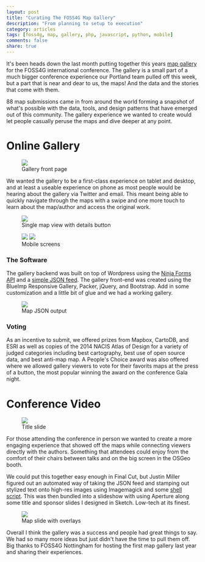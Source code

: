 ```yaml
---
layout: post
title: "Curating The FOSS4G Map Gallery"
description: "From planning to setup to execution"
category: articles
tags: [foss4g, map, gallery, php, javascript, python, mobile]
comments: false
share: true
---
```


It's been heads down the last month putting together this years [map gallery](http://2014.foss4g.org/map-gallery) for the FOSS4G international conference.  The gallery is a small part of a much bigger conference experience our Portland team pulled off this week, but a part that is near and dear to us, the maps! And the data and the stories that come with them.

88 map submissions came in from around the world forming a snapshot of what's possible with the data, tools, and design patterns that have emerged out of this community.  The gallery experience we wanted to create would let people casually peruse the maps and dive deeper at any point.

# Online Gallery

<figure>
	<a href="/images/posts/mapgallery/gallery-web.jpg" target="_window"><img src="/images/posts/mapgallery/gallery-web.jpg"></a>	
	<figcaption>Gallery front page</figcaption>
</figure>

We wanted the gallery to be a first-class experience on tablet and desktop, and at least a useable experience on phone as most people would be hearing about the gallery via Twitter and email.  This meant being able to quickly navigate through the maps with a swipe and one more touch to learn about the map/author and access the original work.

<figure>
	<a href="/images/posts/mapgallery/gallery-web2.jpg" target="_window"><img src="/images/posts/mapgallery/gallery-web2.jpg"></a>
	<figcaption>Single map view with details button</figcaption>
</figure>

<figure class="half">
	<a href="/images/posts/mapgallery/gallery-mobile.jpg"><img src="/images/posts/mapgallery/gallery-mobile.jpg"></a>
	<a href="/images/posts/mapgallery/gallery-mobile2.jpg"><img src="/images/posts/mapgallery/gallery-mobile2.jpg"></a>
	<figcaption>Mobile screens</figcaption>
</figure>

### The Software

The gallery backend was built on top of Wordpress using the [Ninja Forms API](http://ninjaforms.com/documentation/developer-api/functions/) and a [simple JSON feed](https://github.com/pdxosgeo/foss4g2014-wordpress/blob/master/themes/foss4g-theme/template-mapgalleryfeed.php).  The gallery front-end was created using the BlueImp Responsive Gallery, Packer, jQuery, and Bootstrap.  Add in some customization and a little bit of glue and we had a working gallery.

<figure>
	<a href="/images/posts/mapgallery/gallery-json.jpg" target="_window"><img src="/images/posts/mapgallery/gallery-json.jpg"></a>	
	<figcaption>Map JSON output</figcaption>
</figure>

### Voting

As an incentive to submit, we offered prizes from Mapbox, CartoDB, and ESRI as well as copies of the 2014 NACIS Atlas of Design for a variety of judged categories including best cartography, best use of open source data, and best anti-map map.  A People's Choice award was also offered where we allowed gallery viewers to vote for their favorits maps at the press of a button, the most popular winning the award on the conference Gala night.

# Conference Video

<figure>
	<a href="/images/posts/mapgallery/video-title.jpg" target="_window"><img src="/images/posts/mapgallery/video-title.jpg"></a>	
	<figcaption>Title slide</figcaption>
</figure>

For those attending the conference in person we wanted to create a more engaging experience that showed off the maps while connecting viewers directly with the authors.  Something that attendees could enjoy from the comfort of their chairs between talks and on the big screen in the OSGeo booth.  

We could put this together easy enough in Final Cut, but Justin Miller figured out an automated way of taking the JSON feed and stamping out stylized text onto high-res images using Imagemagick and some [shell script](https://github.com/pdxosgeo/foss4g-slideshow/blob/master/test.sh).  This was then bundled into a slideshow with using Aperture along some title and sponsor slides I designed in Sketch.  Low-tech at its finest.

<figure>
	<a href="/images/posts/mapgallery/gallery-video.jpg" target="_window"><img src="/images/posts/mapgallery/gallery-video.jpg"></a>	
	<figcaption>Map slide with overlays</figcaption>
</figure>

Overall I think the gallery was a success and people had great things to say.  We had so many more ideas but just didn't have the time to pull them off.  Big thanks to FOSS4G Nottingham for hosting the first map gallery last year and sharing their experiences.
